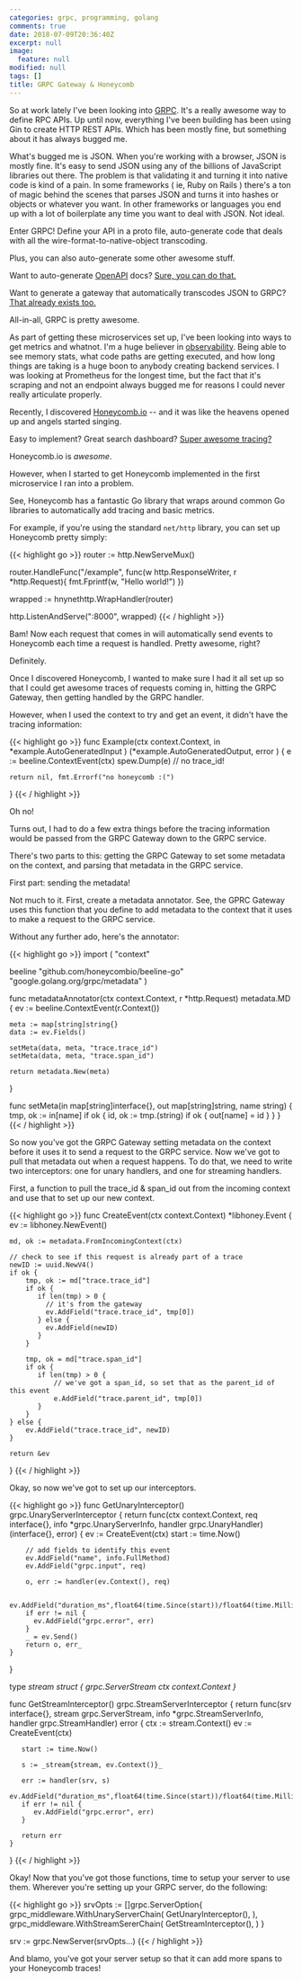 ```yaml
---
categories: grpc, programming, golang
comments: true
date: 2018-07-09T20:36:40Z
excerpt: null
image:
  feature: null
modified: null
tags: []
title: GRPC Gateway & Honeycomb
---
```


So at work lately I've been looking into [GRPC](https://grpc.io). It's a really
awesome way to define RPC APIs. Up until now, everything I've been building has
been using Gin to create HTTP REST APIs. Which has been mostly fine, but
something about it has always bugged me. 

What's bugged me is JSON. When you're working with a browser, JSON is mostly
fine. It's easy to send JSON using any of the billions of JavaScript libraries
out there. The problem is that validating it and turning it into native code is
kind of a pain. In some frameworks ( ie, Ruby on Rails ) there's a ton of magic
behind the scenes that parses JSON and turns it into hashes or objects or
whatever you want. In other frameworks or languages you end up with a lot of
boilerplate any time you want to deal with JSON. Not ideal.

Enter GRPC! Define your API in a proto file, auto-generate code that deals with
all the wire-format-to-native-object transcoding.

Plus, you can also auto-generate some other awesome stuff.

Want to auto-generate [OpenAPI](https://github.com/OAI/OpenAPI-Specification)
docs? [Sure, you can do
that.](https://github.com/grpc-ecosystem/grpc-gateway/tree/master/protoc-gen-swagger)

Want to generate a gateway that automatically transcodes JSON to GRPC? [That
already exists too.](https://github.com/grpc-ecosystem/grpc-gateway)

All-in-all, GRPC is pretty awesome.

As part of getting these microservices set up, I've been looking into ways to
get metrics and whatnot. I'm a huge believer in
[observability](https://medium.com/@copyconstruct/monitoring-and-observability-8417d1952e1c). Being
able to see memory stats, what code paths are getting executed, and how long
things are taking is a huge boon to anybody creating backend services. I was
looking at Prometheus for the longest time, but the fact that it's scraping and
not an endpoint always bugged me for reasons I could never really articulate
properly. 

Recently, I discovered [Honeycomb.io](https://honeycomb.io) -- and it was like
the heavens opened up and angels started singing. 

Easy to implement? Great search dashboard? [Super awesome
tracing?](https://www.honeycomb.io/blog/2018/06/get-deeper-insights-with-honeycomb-tracing/) 

Honeycomb.io is _awesome_.

However, when I started to get Honeycomb implemented in the first microservice I
ran into a problem.

See, Honeycomb has a fantastic Go library that wraps around common Go libraries
to automatically add tracing and basic metrics.

For example, if you're using the standard `net/http` library, you can set up
Honeycomb pretty simply:

{{< highlight go >}}
router := http.NewServeMux()

router.HandleFunc("/example", func(w http.ResponseWriter, r *http.Request){
    fmt.Fprintf(w, "Hello world!")
})

wrapped := hnynethttp.WrapHandler(router)

http.ListenAndServe(":8000", wrapped)
{{< / highlight >}}

Bam! Now each request that comes in will automatically send events to Honeycomb
each time a request is handled. Pretty awesome, right?

Definitely.

Once I discovered Honeycomb, I wanted to make sure I had it all set up so that I
could get awesome traces of requests coming in, hitting the GRPC Gateway, then
getting handled by the GRPC handler. 

However, when I used the context to try and get an event, it didn't have the
tracing information:

{{< highlight go >}}
func Example(ctx context.Context, in *example.AutoGeneratedInput ) (*example.AutoGeneratedOutput, error ) {
    e := beeline.ContextEvent(ctx)
    spew.Dump(e) // no trace_id!
    
    return nil, fmt.Errorf("no honeycomb :(")
}
{{< / highlight >}}

Oh no!

Turns out, I had to do a few extra things before the tracing information would
be passed from the GRPC Gateway down to the GRPC service.

There's two parts to this: getting the GRPC Gateway to set some metadata on the
context, and parsing that metadata in the GRPC service.

First part: sending the metadata!

Not much to it. First, create a metadata annotator. See, the GPRC Gateway uses
this function that you define to add metadata to the context that it uses to
make a request to the GRPC service. 

Without any further ado, here's the annotator:

{{< highlight go >}}
import (
  "context"

  beeline "github.com/honeycombio/beeline-go"
  "google.golang.org/grpc/metadata"
)

func metadataAnnotator(ctx context.Context, r *http.Request) metadata.MD {
    ev := beeline.ContextEvent(r.Context())
    
    meta := map[string]string{}
    data := ev.Fields()
    
    setMeta(data, meta, "trace.trace_id")
    setMeta(data, meta, "trace.span_id")
    
    return metadata.New(meta)
}

func setMeta(in map[string]interface{}, out map[string]string, name string) {
	tmp, ok := in[name]
	if ok {
		id, ok := tmp.(string)
		if ok {
			out[name] = id
		}
	}
}
{{< / highlight >}}

So now you've got the GRPC Gateway setting metadata on the context before it
uses it to send a request to the GRPC service. Now we've got to pull that
metadata out when a request happens. To do that, we need to write two
interceptors: one for unary handlers, and one for streaming handlers. 

First, a function to pull the trace\_id & span\_id out from the incoming context
and use that to set up our new context.

{{< highlight go >}}
func CreateEvent(ctx context.Context) *libhoney.Event {
    ev := libhoney.NewEvent()
    
    md, ok := metadata.FromIncomingContext(ctx)

    // check to see if this request is already part of a trace
    newID := uuid.NewV4()
    if ok {
        tmp, ok := md["trace.trace_id"]
        if ok {
           if len(tmp) > 0 {
             // it's from the gateway
             ev.AddField("trace.trace_id", tmp[0])
           } else {
             ev.AddField(newID)
           }
        }
        
        tmp, ok = md["trace.span_id"]
        if ok {
           if len(tmp) > 0 {
               // we've got a span_id, so set that as the parent_id of this event
               e.AddField("trace.parent_id", tmp[0])
           }
        }
    } else {
        ev.AddField("trace.trace_id", newID)
    }
    
    return &ev
}
{{< / highlight >}}

Okay, so now we've got to set up our interceptors.

{{< highlight go >}}
func GetUnaryInterceptor() grpc.UnaryServerInterceptor {
    return func(ctx context.Context, req interface{}, info *grpc.UnaryServerInfo, handler grpc.UnaryHandler) (interface{}, error) {
        ev := CreateEvent(ctx)
        start := time.Now()
        
        // add fields to identify this event
        ev.AddField("name", info.FullMethod)
        ev.AddField("grpc.input", req)
        
        o, err := handler(ev.Context(), req)
        
        ev.AddField("duration_ms",float64(time.Since(start))/float64(time.Millisecond))
        if err != nil {
          ev.AddField("grpc.error", err)
        }
        _ = ev.Send()
        return o, err_
    }
}

type _stream struct {
    grpc.ServerStream
    ctx context.Context
}_

func GetStreamInterceptor() grpc.StreamServerInterceptor {
    return func(srv interface{}, stream grpc.ServerStream, info *grpc.StreamServerInfo, handler grpc.StreamHandler) error {
       ctx := stream.Context()
       ev := CreateEvent(ctx)
       
       start := time.Now()
       
       s := _stream{stream, ev.Context()}_
       
       err := handler(srv, s)
       ev.AddField("duration_ms",float64(time.Since(start))/float64(time.Millisecond))
       if err != nil {
          ev.AddField("grpc.error", err)
       }
       
       return err
    }
}
{{< / highlight >}}

Okay! Now that you've got those functions, time to setup your server to use
them. Wherever you're setting up your GRPC server, do the following:

{{< highlight go >}}
srvOpts := []grpc.ServerOption{
    grpc_middleware.WithUnaryServerChain(
      GetUnaryInterceptor(),
    ),
    grpc_middleware.WithStreamSererChain(
      GetStreamInterceptor(),
    )
}

srv := grpc.NewServer(srvOpts...)
{{< / highlight >}}

And blamo, you've got your server setup so that it can add more spans to your
Honeycomb traces! 

